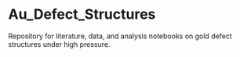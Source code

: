 # Au_Defect_Structures
Repository for literature, data, and analysis notebooks on gold defect structures under high pressure.

